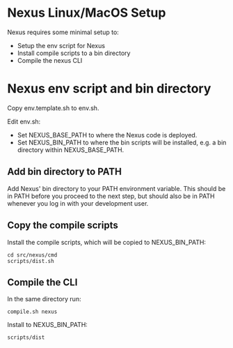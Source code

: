 # Nexus Linux/MacOS Setup

Nexus requires some minimal setup to:
- Setup the env script for Nexus
- Install compile scripts to a bin directory
- Compile the nexus CLI


# Nexus env script and bin directory

Copy env.template.sh to env.sh.

Edit env.sh:
- Set NEXUS_BASE_PATH to where the Nexus code is deployed.
- Set NEXUS_BIN_PATH to where the bin scripts will be installed, e.g. a bin
  directory within NEXUS_BASE_PATH.


## Add bin directory to PATH

Add Nexus' bin directory to your PATH environment variable. This should be in
PATH before you proceed to the next step, but should also be in PATH whenever
you log in with your development user.


## Copy the compile scripts

Install the compile scripts, which will be copied to NEXUS_BIN_PATH:

```
cd src/nexus/cmd
scripts/dist.sh
```

## Compile the CLI

In the same directory run:

```
compile.sh nexus
```

Install to NEXUS_BIN_PATH:

```
scripts/dist
```

